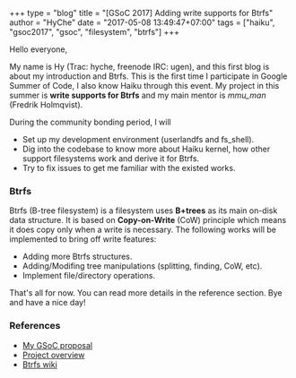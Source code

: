 +++
type = "blog"
title = "[GSoC 2017] Adding write supports for Btrfs"
author = "HyChe"
date = "2017-05-08 13:49:47+07:00"
tags = ["haiku", "gsoc2017", "gsoc", "filesystem", "btrfs"]
+++

<p>Hello everyone,</p>

<p>My name is Hy (Trac: hyche, freenode IRC: ugen), and this first blog is about my introduction and Btrfs. This is the first time I participate in Google Summer of Code, I also know Haiku through this event. My project in this summer is <b>write supports for Btrfs</b> and my main mentor is <i>mmu_man</i> (Fredrik Holmqvist).</p>

<p>During the community bonding period, I will </p>
<ul>
<li>Set up my development environment (userlandfs and fs_shell).</li>
<li>Dig into the codebase to know more about Haiku kernel, how other support filesystems work and derive it for Btrfs.</li>
<li>Try to fix issues to get me familiar with the existed works.</li>
</ul>
<h3> Btrfs </h3>
<p>Btrfs (B-tree filesystem) is a filesystem uses <b>B+trees</b> as its main on-disk data structure. It is based on <b>Copy-on-Write</b> (CoW) principle which means it does copy only when a write is necessary. The following works will be implemented to bring off write features:</p>
<ul>
  <li>Adding more Btrfs structures.</li>
  <li>Adding/Modifing tree manipulations (splitting, finding, CoW, etc).</li>
  <li>Implement file/directory operations.</li>
</ul>
<p>That's all for now. You can read more details in the reference section.
Bye and have a nice day!
</p>

<h3> References </h3>
<ul>
  <li><a href= https://storage.googleapis.com/summerofcode-prod.appspot.com/gsoc/core_project/doc/5695133795221504_1491221770_Haiku-proposal-Write-supports-for-BTRFS.pdf?Expires=1494390719&GoogleAccessId=summerofcode-prod%40appspot.gserviceaccount.com&Signature=QULfCFIqknR4cAbBAaHOE6t6FqLRx%2F8pUUtTw8mO5srptrXyWCzVFuwgKapG6n%2B%2B3j6Qen96%2FT0rCai%2Bra0MfrLexgfo9cdu7hQMHscRH2rjzAXkrIgA5BqZWeXbTDpGSb1k9%2FhMXHLqeMB6zFc6KwRStN5mIdq9H42VXeJaZU1Ym7JwG1oxc83R0%2FeSNB83YWQ6vkbjYhEkh27%2FCMeT0XO2yHDzuqn4fzU2qRcrY%2FFq1IwZs08B4EE5sjjgqzx501oEBNSsZmwoK%2FnxO%2BCF5S6PpXa8oPvNd5gzRzHT3GyyAx7RZOtCmXV51tg1ozZfNju4MxXfOnkjVEQu41pmxQ%3D%3D)
  >My GSoC proposal</a>
  <li><a href=https://summerofcode.withgoogle.com/dashboard/project/4749427110576128/overview>Project overview</a>
  <li><a href=https://btrfs.wiki.kernel.org/index.php/Main_Page>Btrfs wiki</a>
<ul>
